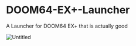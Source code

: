 # DOOM64-EX+-Launcher
A Launcher for DOOM64 EX+ that is actually good

![Untitled](https://github.com/atsb/DOOM64-EX-Plus-Launcher/assets/44937323/2c1b23da-6e93-4f35-add3-6116677d1262)
